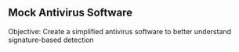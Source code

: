 ## Mock Antivirus Software
Objective: Create a simplified antivirus software to better understand signature-based detection
